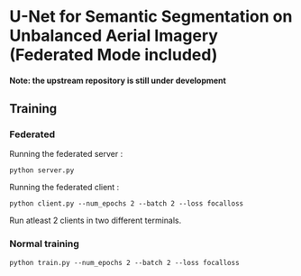 # U-Net for Semantic Segmentation on Unbalanced Aerial Imagery (Federated Mode included)
#### Note: the upstream repository is still under development

## Training

### Federated 

Running the federated server : 
```
python server.py
```

Running the federated client :
```
python client.py --num_epochs 2 --batch 2 --loss focalloss
```

Run atleast 2 clients in two different terminals.

### Normal training 
```
python train.py --num_epochs 2 --batch 2 --loss focalloss
```